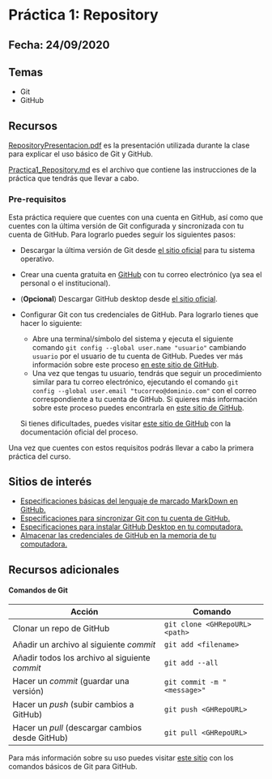 # Práctica 1: Repository

## Fecha: 24/09/2020

## Temas

* Git
* GitHub

## Recursos

[RepositoryPresentacion.pdf](RepositoryPresentacion.pdf) es la presentación utilizada durante la clase para explicar el uso básico de Git y GitHub.

[Practica1_Repository.md](Practica1_Repository.md) es el archivo que contiene las instrucciones de la práctica que tendrás que llevar a cabo.

### Pre-requisitos

Esta práctica requiere que cuentes con una cuenta en GitHub, así como que cuentes con la última versión de Git configurada y sincronizada con tu cuenta de GitHub. Para lograrlo puedes seguir los siguientes pasos:

* Descargar la última versión de Git desde [el sitio oficial](https://git-scm.com/downloads) para tu sistema operativo.
* Crear una cuenta gratuita en [GitHub](https://github.com/) con tu correo electrónico (ya sea el personal o el institucional).
* (**Opcional**) Descargar GitHub desktop desde [el sitio oficial](https://desktop.github.com/).
* Configurar Git con tus credenciales de GitHub. Para lograrlo tienes que hacer lo siguiente:
  - Abre una terminal/símbolo del sistema y ejecuta el siguiente comando `git config --global user.name "usuario"` cambiando `usuario` por el usuario de tu cuenta de GitHub. Puedes ver más información sobre este proceso [en este sitio de GitHub](https://docs.github.com/en/github/using-git/setting-your-username-in-git).
  - Una vez que tengas tu usuario, tendrás que seguir un procedimiento similar para tu correo electrónico, ejecutando el comando `git config --global user.email "tucorreo@dominio.com"` con el correo correspondiente a tu cuenta de GitHub. Si quieres más información sobre este proceso puedes encontrarla en [este sitio de GitHub](https://docs.github.com/en/github/setting-up-and-managing-your-github-user-account/setting-your-commit-email-address).

  Si tienes dificultades, puedes visitar [este sitio de GitHub](https://docs.github.com/en/github/getting-started-with-github/set-up-git) con la documentación oficial del proceso.

Una vez que cuentes con estos requisitos podrás llevar a cabo la primera práctica del curso.

## Sitios de interés

* [Especificaciones básicas del lenguaje de marcado MarkDown en GitHub.](https://docs.github.com/en/github/writing-on-github/basic-writing-and-formatting-syntax)
* [Especificaciones para sincronizar Git con tu cuenta de GitHub.](https://docs.github.com/en/github/getting-started-with-github/set-up-git)
* [Especificaciones para instalar GitHub Desktop en tu computadora.](https://docs.github.com/en/desktop/installing-and-configuring-github-desktop/setting-up-github-desktop)
* [Almacenar las credenciales de GitHub en la memoria de tu computadora.](https://docs.github.com/en/github/using-git/caching-your-github-credentials-in-git)

## Recursos adicionales
#### Comandos de Git

|Acción|Comando|
|--|--|
|Clonar un repo de GitHub|`git clone <GHRepoURL> <path>`|
|Añadir un archivo al siguiente *commit*|`git add <filename>`|
|Añadir todos los archivo al siguiente *commit*|`git add --all`|
|Hacer un *commit* (guardar una versión)|`git commit -m "<message>"`|
|Hacer un *push* (subir cambios a GitHub)|`git push <GHRepoURL>`|
|Hacer un *pull* (descargar cambios desde GitHub)|`git pull <GHRepoURL>`|

Para más información sobre su uso puedes visitar [este sitio](https://github.com/git-guides/git-init) con los comandos básicos de Git para GitHub.
